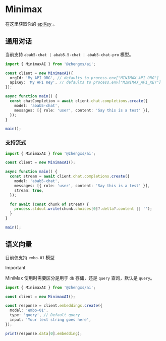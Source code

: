 # Minimax

在这里获取你的 [apiKey](https://api.minimax.chat/user-center/basic-information/interface-key) 。

## 通用对话

当前支持 `abab5-chat | abab5.5-chat | abab5-chat-pro` 模型。

```ts
import { MinimaxAI } from '@zhengxs/ai';

const client = new MinimaxAI({
  orgId: 'My API ORG', // defaults to process.env["MINIMAX_API_ORG"]
  apiKey: 'My API Key', // defaults to process.env["MINIMAX_API_KEY"]
});

async function main() {
  const chatCompletion = await client.chat.completions.create({
    model: 'abab5-chat',
    messages: [{ role: 'user', content: 'Say this is a test' }],
  });
}

main();
```

### 支持流式

```ts
import { MinimaxAI } from '@zhengxs/ai';

const client = new MinimaxAI();

async function main() {
  const stream = await client.chat.completions.create({
    model: 'abab5-chat',
    messages: [{ role: 'user', content: 'Say this is a test' }],
    stream: true,
  });

  for await (const chunk of stream) {
    process.stdout.write(chunk.choices[0]?.delta?.content || '');
  }
}

main();
```

## 语义向量

目前仅支持 `embo-01` 模型

> [!IMPORTANT]
> MiniMax 使用时需要区分是用于 `db` 存储，还是 `query` 查询，默认是 `query`。

```ts
import { MinimaxAI } from '@zhengxs/ai';

const client = new MinimaxAI();

const response = client.embeddings.create({
  model: 'embo-01',
  type: 'query', // Default query
  input: 'Your text string goes here',
});

print(response.data[0].embedding);
```

